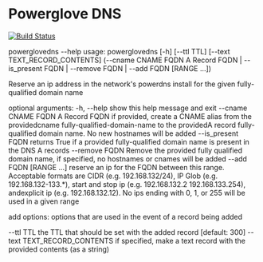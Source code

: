 Powerglove DNS
==============================
[![Build Status](https://travis-ci.org/appliedsec/Powerglove-DNS.png)](https://travis-ci.org/appliedsec/Powerglove-DNS)

powerglovedns --help
usage: powerglovedns [-h] [--ttl TTL] [--text TEXT_RECORD_CONTENTS]
                     (--cname CNAME FQDN A Record FQDN | --is_present FQDN | --remove FQDN | --add FQDN [RANGE ...])

Reserve an ip address in the network's powerdns install for the given fully-
qualified domain name

optional arguments:
  -h, --help            show this help message and exit
  --cname CNAME FQDN A Record FQDN
                        if provided, create a CNAME alias from the
                        providedcname fully-qualified-domain-name to the
                        providedA record fully-qualified domain name. No new
                        hostnames will be added
  --is_present FQDN     returns True if a provided fully-qualified domain name
                        is present in the DNS A records
  --remove FQDN         Remove the provided fully qualified domain name, if
                        specified, no hostnames or cnames will be added
  --add FQDN [RANGE ...]
                        reserve an ip for the FQDN between this range.
                        Acceptable formats are CIDR (e.g. 192.168.132/24), IP
                        Glob (e.g. 192.168.132-133.*), start and stop ip (e.g.
                        192.168.132.2 192.168.133.254), andexplicit ip (e.g.
                        192.168.132.12). No ips ending with 0, 1, or 255 will
                        be used in a given range

add options:
  options that are used in the event of a record being added

  --ttl TTL             the TTL that should be set with the added record
                        [default: 300]
  --text TEXT_RECORD_CONTENTS
                        if specified, make a text record with the provided
                        contents (as a string)